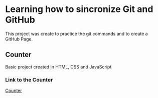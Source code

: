 # Learning how to sincronize Git and GitHub

This project was create to practice the git commands and to create a GitHub Page.

## Counter 
Basic project created in HTML, CSS and JavaScript

### Link to the Counter
[Counter](https://ferdsleite.github.io/git-github-lessons/)
